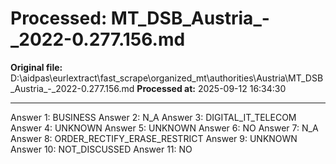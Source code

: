 # Processed: MT_DSB_Austria_-_2022-0.277.156.md

**Original file:** D:\aidpas\eurlextract\fast_scrape\organized_mt\authorities\Austria\MT_DSB_Austria_-_2022-0.277.156.md
**Processed at:** 2025-09-12 16:34:30

---

Answer 1: BUSINESS
Answer 2: N_A
Answer 3: DIGITAL_IT_TELECOM
Answer 4: UNKNOWN
Answer 5: UNKNOWN
Answer 6: NO
Answer 7: N_A
Answer 8: ORDER_RECTIFY_ERASE_RESTRICT
Answer 9: UNKNOWN
Answer 10: NOT_DISCUSSED
Answer 11: NO
